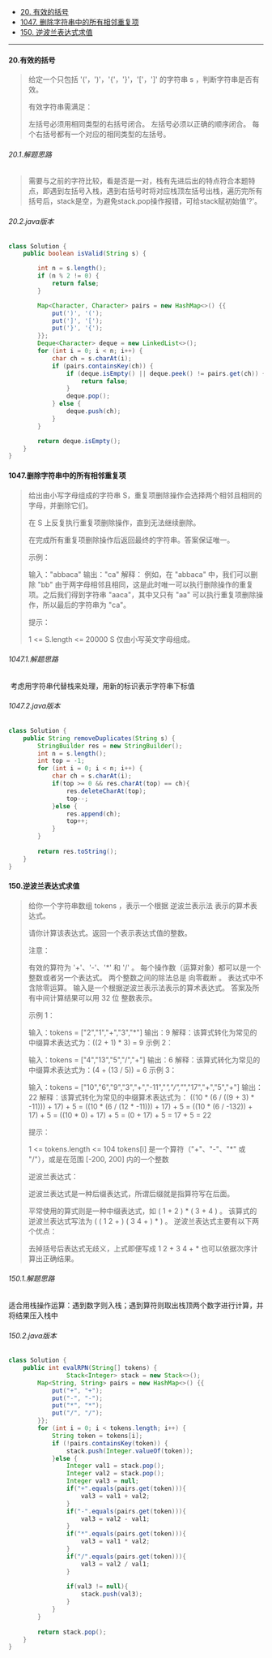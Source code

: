 -  [20. 有效的括号](https://leetcode.cn/problems/valid-parentheses/)
-  [1047. 删除字符串中的所有相邻重复项](https://leetcode.cn/problems/remove-all-adjacent-duplicates-in-string/)
-  [150. 逆波兰表达式求值](https://leetcode.cn/problems/evaluate-reverse-polish-notation/)

----

#### 20.有效的括号

>给定一个只包括 '('，')'，'{'，'}'，'['，']' 的字符串 s ，判断字符串是否有效。
>
>有效字符串需满足：
>
>左括号必须用相同类型的右括号闭合。
>左括号必须以正确的顺序闭合。
>每个右括号都有一个对应的相同类型的左括号。

###### 20.1.解题思路

>需要与之前的字符比较，看是否是一对，栈有先进后出的特点符合本题特点，即遇到左括号入栈，遇到右括号时将对应栈顶左括号出栈，遍历完所有括号后，stack是空，为避免stack.pop操作报错，可给stack赋初始值'?'。

###### 20.2.java版本

```java
class Solution {
    public boolean isValid(String s) {

        int n = s.length();
        if (n % 2 != 0) {
            return false;
        }

        Map<Character, Character> pairs = new HashMap<>() {{
            put(')', '(');
            put(']', '[');
            put('}', '{');
        }};
        Deque<Character> deque = new LinkedList<>();
        for (int i = 0; i < n; i++) {
            char ch = s.charAt(i);
            if (pairs.containsKey(ch)) {
                if (deque.isEmpty() || deque.peek() != pairs.get(ch)) {
                    return false;
                }
                deque.pop();
            } else {
                deque.push(ch);
            }
        }

        return deque.isEmpty();
    }
}
```



#### 1047.删除字符串中的所有相邻重复项

>给出由小写字母组成的字符串 S，重复项删除操作会选择两个相邻且相同的字母，并删除它们。
>
>在 S 上反复执行重复项删除操作，直到无法继续删除。
>
>在完成所有重复项删除操作后返回最终的字符串。答案保证唯一。
>
> 
>
>示例：
>
>输入："abbaca"
>输出："ca"
>解释：
>例如，在 "abbaca" 中，我们可以删除 "bb" 由于两字母相邻且相同，这是此时唯一可以执行删除操作的重复项。之后我们得到字符串 "aaca"，其中又只有 "aa" 可以执行重复项删除操作，所以最后的字符串为 "ca"。
>
>
>提示：
>
>1 <= S.length <= 20000
>S 仅由小写英文字母组成。

###### 1047.1.解题思路

​	考虑用字符串代替栈来处理，用新的标识表示字符串下标值

###### 1047.2.java版本

```java
class Solution {
    public String removeDuplicates(String s) {
        StringBuilder res = new StringBuilder();
        int n = s.length();
        int top = -1;
        for (int i = 0; i < n; i++) {
            char ch = s.charAt(i);
            if(top >= 0 && res.charAt(top) == ch){
                res.deleteCharAt(top);
                top--;
            }else {
                res.append(ch);
                top++;
            }
        }
        
        return res.toString();
    }
}
```



#### 150.逆波兰表达式求值

>给你一个字符串数组 tokens ，表示一个根据 逆波兰表示法 表示的算术表达式。
>
>请你计算该表达式。返回一个表示表达式值的整数。
>
>注意：
>
>有效的算符为 '+'、'-'、'*' 和 '/' 。
>每个操作数（运算对象）都可以是一个整数或者另一个表达式。
>两个整数之间的除法总是 向零截断 。
>表达式中不含除零运算。
>输入是一个根据逆波兰表示法表示的算术表达式。
>答案及所有中间计算结果可以用 32 位 整数表示。
>
>
>示例 1：
>
>输入：tokens = ["2","1","+","3","*"]
>输出：9
>解释：该算式转化为常见的中缀算术表达式为：((2 + 1) * 3) = 9
>示例 2：
>
>输入：tokens = ["4","13","5","/","+"]
>输出：6
>解释：该算式转化为常见的中缀算术表达式为：(4 + (13 / 5)) = 6
>示例 3：
>
>输入：tokens = ["10","6","9","3","+","-11","*","/","*","17","+","5","+"]
>输出：22
>解释：该算式转化为常见的中缀算术表达式为：
>  ((10 * (6 / ((9 + 3) * -11))) + 17) + 5
>= ((10 * (6 / (12 * -11))) + 17) + 5
>= ((10 * (6 / -132)) + 17) + 5
>= ((10 * 0) + 17) + 5
>= (0 + 17) + 5
>= 17 + 5
>= 22
>
>
>提示：
>
>1 <= tokens.length <= 104
>tokens[i] 是一个算符（"+"、"-"、"*" 或 "/"），或是在范围 [-200, 200] 内的一个整数
>
>
>逆波兰表达式：
>
>逆波兰表达式是一种后缀表达式，所谓后缀就是指算符写在后面。
>
>平常使用的算式则是一种中缀表达式，如 ( 1 + 2 ) * ( 3 + 4 ) 。
>该算式的逆波兰表达式写法为 ( ( 1 2 + ) ( 3 4 + ) * ) 。
>逆波兰表达式主要有以下两个优点：
>
>去掉括号后表达式无歧义，上式即便写成 1 2 + 3 4 + * 也可以依据次序计算出正确结果。
>

###### 150.1.解题思路

​	适合用栈操作运算：遇到数字则入栈；遇到算符则取出栈顶两个数字进行计算，并将结果压入栈中

###### 150.2.java版本

```java
class Solution {
    public int evalRPN(String[] tokens) {
                Stack<Integer> stack = new Stack<>();
        Map<String, String> pairs = new HashMap<>() {{
            put("+", "+");
            put("-", "-");
            put("*", "*");
            put("/", "/");
        }};
        for (int i = 0; i < tokens.length; i++) {
            String token = tokens[i];
            if (!pairs.containsKey(token)) {
                stack.push(Integer.valueOf(token));
            }else {
                Integer val1 = stack.pop();
                Integer val2 = stack.pop();
                Integer val3 = null;
                if("+".equals(pairs.get(token))){
                    val3 = val1 + val2;
                }
                if("-".equals(pairs.get(token))){
                    val3 = val2 - val1;
                }
                if("*".equals(pairs.get(token))){
                    val3 = val1 * val2;
                }
                if("/".equals(pairs.get(token))){
                    val3 = val2 / val1;
                }
                
                if(val3 != null){
                    stack.push(val3);
                }
            }
        }
        
        return stack.pop();
    }
}
```

